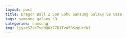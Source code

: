 ```yaml
---
layout: post
title: Dragon Ball Z Son Goku Samsung Galaxy S9 Case
tags: samsung galaxy s9
categories: samsung
img: 1jyzeSZsk7vdNQ0X7ZD1TvA5BKzgUcfWl
---
```

